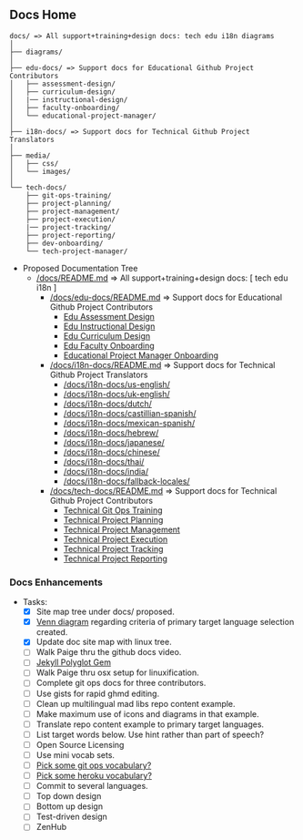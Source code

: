 ## Docs Home

```
docs/ => All support+training+design docs: tech edu i18n diagrams
│
├── diagrams/
│
├── edu-docs/ => Support docs for Educational Github Project Contributors
│   ├── assessment-design/
│   ├── curriculum-design/
│   |── instructional-design/
│   ├── faculty-onboarding/
│   └── educational-project-manager/
│
├── i18n-docs/ => Support docs for Technical Github Project Translators
│
├── media/
│   ├── css/
│   └── images/
│
└── tech-docs/
    ├── git-ops-training/
    ├── project-planning/
    ├── project-management/
    ├── project-execution/
    |── project-tracking/
    ├── project-reporting/
    ├── dev-onboarding/
    └── tech-project-manager/
```

- Proposed Documentation Tree
  - [/docs/README.md](docs/) => All support+training+design docs: [ tech edu i18n ]
    - [/docs/edu-docs/README.md](docs/edu-docs/) => Support docs for Educational Github Project Contributors
      - [Edu Assessment Design](docs/edu-docs/assessment-design/)
      - [Edu Instructional Design](docs/edu-docs/instructional-design/)
      - [Edu Curriculum Design](docs/edu-docs/curriculum-design/)
      - [Edu Faculty Onboarding](docs/edu-docs/faculty-onboarding/)
      - [Educational Project Manager Onboarding](docs/edu-docs/educational-project-manager-onboarding/)
    - [/docs/i18n-docs/README.md](docs/i18n-docs/) => Support docs for Technical Github Project Translators
      - [/docs/i18n-docs/us-english/](docs/i18n-docs/us-english/)
      - [/docs/i18n-docs/uk-english/](docs/i18n-docs/uk-english/)
      - [/docs/i18n-docs/dutch/](docs/i18n-docs/dutch/)
      - [/docs/i18n-docs/castillian-spanish/](docs/i18n-docs/castillian-spanish/)
      - [/docs/i18n-docs/mexican-spanish/](docs/i18n-docs/mexican-spanish/)
      - [/docs/i18n-docs/hebrew/](docs/i18n-docs/hebrew/)
      - [/docs/i18n-docs/japanese/](docs/i18n-docs/japanese/)
      - [/docs/i18n-docs/chinese/](docs/i18n-docs/japanese/)
      - [/docs/i18n-docs/thai/](docs/i18n-docs/thai/)
      - [/docs/i18n-docs/india/](docs/i18n-docs/india/)
      - [/docs/i18n-docs/fallback-locales/](docs/i18n-docs/fallback-locales/)
    - [/docs/tech-docs/README.md](docs/tech-docs/) => Support docs for Technical Github Project Contributors
      - [Technical Git Ops Training](docs/tech-docs/git-ops-training/)
      - [Technical Project Planning](docs/tech-docs/project-management/)
      - [Technical Project Management](docs/tech-docs/project-planning/)
      - [Technical Project Execution](docs/tech-docs/]/project-execution/)
      - [Technical Project Tracking](docs/tech-docs/]/project-tracking/)
      - [Technical Project Reporting](docs/tech-docs/project-reporting/)

### Docs Enhancements
- Tasks:
  - [x] Site map tree under docs/ proposed.
  - [x] [Venn diagram](https://drive.google.com/file/d/1mmJeqvg1rx78H5ckg01997OjNhADhAG9/view?usp=sharing) regarding criteria of primary target language selection created.
  - [x] Update doc site map with linux tree.
  - [ ] Walk Paige thru the github docs video.
  - [ ] [Jekyll Polyglot Gem](https://polyglot.untra.io/es/seo/)
  - [ ] Walk Paige thru osx setup for linuxification.
  - [ ] Complete git ops docs for three contributors.
  - [ ] Use gists for rapid ghmd editing.
  - [ ] Clean up multilingual mad libs repo content example.
  - [ ] Make maximum use of icons and diagrams in that example.
  - [ ] Translate repo content example to primary target languages.
  - [ ] List target words below.  Use hint rather than part of speech?
  - [ ] Open Source Licensing
  - [ ] Use mini vocab sets.
  - [ ] [Pick some git ops vocabulary?](https://docs.github.com/en/get-started/quickstart/github-glossary)
  - [ ] [Pick some heroku vocabulary?](https://devcenter.heroku.com/articles/glossary-of-heroku-terminology)
  - [ ] Commit to several languages.
  - [ ] Top down design
  - [ ] Bottom up design
  - [ ] Test-driven design
  - [ ] ZenHub
